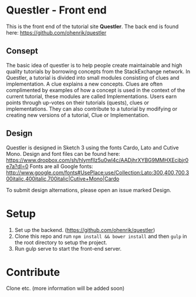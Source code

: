 # Questler - Front end
This is the front end of the tutorial site **Questler**.
The back end is found here:
https://github.com/ohenrik/questler

## Consept
The basic idea of questler is to help people create maintainable and high quality tutorials by borrowing concepts from the StackExchange network. In Questler, a tutorial is divided into small modules consisting of clues and implementation. A clue explains a new concepts. Clues are often complimented by examples of how a concept is used in the context of the current tutorial, these modules are called Implementations. Users earn points through up-votes on their tutorials (quests), clues or implementations. They can also contribute to a tutorial by modifying or creating new versions of a tutorial, Clue or Implementation.

## Design
Questler is designed in Sketch 3 using the fonts Cardo, Lato and Cutive Mono. Design and font files can be found here:
https://www.dropbox.com/sh/hlymfllz5u0wl4c/AADjhrXYBG9MMHXEcibjr0e7a?dl=0
Fonts are all Google fonts:
http://www.google.com/fonts#UsePlace:use/Collection:Lato:300,400,700,300italic,400italic,700italic|Cutive+Mono|Cardo

To submit design alternations, please open an issue marked Design.

# Setup
1. Set up the backend. (https://github.com/ohenrik/questler)
2. Clone this repo and run `npm install && bower install` and then `gulp` in the root directory to setup the project.
3. Run gulp serve to start the front-end server.

# Contribute
Clone etc. (more information will be added soon)
